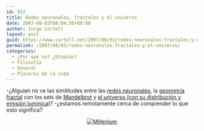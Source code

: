```yaml
---
id: 912
title: Redes neuronales, fractales y el universo
date: 2007-08-03T08:04:56+00:00
author: Jorge Cortell
layout: post
guid: https://www.cortell.net/2007/08/03/redes-neuronales-fractales-y-el-universo/
permalink: /2007/08/03/redes-neuronales-fractales-y-el-universo/
categories:
  - ¿Por qué no? ¿Utopías?
  - Filosofí­a
  - General
  - Placeres de la vida
---
```

-¿Alguien no ve las similitudes entre las <a title="fotos" target="_blank" href="https://flickr.com/photos/neurollero/sets/366106/">redes neuronales</a>, la <a title="wikipedia" target="_blank" href="https://es.wikipedia.org/wiki/Fractal">geometrí­a fractal</a> con los sets de <a title="Wikipedia" target="_blank" href="https://es.wikipedia.org/wiki/Benoí®t_Mandelbrot">Mandelbrot</a> y <a title="Universo" target="_blank" href="https://www.mpa-garching.mpg.de/galform/millennium/">el universo (con su distribución y emisión lumí­nica)</a>? -¿estamos remotamente cerca de comprender lo que esto significa?

<div style="text-align: center">
  <a title="Millenium" target="_blank" href="https://www.mpa-garching.mpg.de/galform/millennium/"><img title="Millenium" alt="Millenium" src="https://www.mpa-garching.mpg.de/galform/millennium/poster_small.jpg" /></a>
</div>